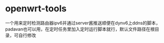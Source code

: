 # openwrt-tools
一个用来定时检测路由器ipv6并通过server酱推送顺便在dynv6上ddns的脚本，padavan也可以用，在定时任务里加入定时运行脚本就行，默认文件路径在根目录，可自行修改
